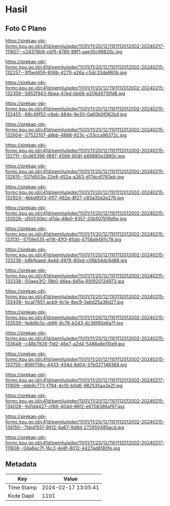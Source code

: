 # Hasil

## Foto C Plano

https://sirekap-obj-formc.kpu.go.id/c41d/pemilu/pdpr/11/01/11/20/12/1101112012002-20240217-111607--c24378b9-cbf5-4785-89f1-aae35c99820c.jpg

https://sirekap-obj-formc.kpu.go.id/c41d/pemilu/pdpr/11/01/11/20/12/1101112012002-20240215-132257--3f5ed459-806b-4279-a26a-c5dc33da960b.jpg

https://sirekap-obj-formc.kpu.go.id/c41d/pemilu/pdpr/11/01/11/20/12/1101112012002-20240215-132359--5852f943-6bea-47ed-bb68-e206d4710fd8.jpg

https://sirekap-obj-formc.kpu.go.id/c41d/pemilu/pdpr/11/01/11/20/12/1101112012002-20240215-132455--68c49f52-c6eb-484e-8e30-0a60b0f062b4.jpg

https://sirekap-obj-formc.kpu.go.id/c41d/pemilu/pdpr/11/01/11/20/12/1101112012002-20240215-132604--27522107-a9bb-4888-923c-c33cca98372c.jpg

https://sirekap-obj-formc.kpu.go.id/c41d/pemilu/pdpr/11/01/11/20/12/1101112012002-20240215-132711--0cd65396-f897-4568-804f-b66880e2880c.jpg

https://sirekap-obj-formc.kpu.go.id/c41d/pemilu/pdpr/11/01/11/20/12/1101112012002-20240215-132815--537d503a-22e8-452a-a263-d17dcd1783eb.jpg

https://sirekap-obj-formc.kpu.go.id/c41d/pemilu/pdpr/11/01/11/20/12/1101112012002-20240215-132924--4bbd95f3-41f7-462e-8f27-c83a35d2e276.jpg

https://sirekap-obj-formc.kpu.go.id/c41d/pemilu/pdpr/11/01/11/20/12/1101112012002-20240215-133026--d50530bc-d7da-48e0-8357-20b507b19d5e.jpg

https://sirekap-obj-formc.kpu.go.id/c41d/pemilu/pdpr/11/01/11/20/12/1101112012002-20240215-133131--5759e535-e116-41f3-85dd-4758a9497c78.jpg

https://sirekap-obj-formc.kpu.go.id/c41d/pemilu/pdpr/11/01/11/20/12/1101112012002-20240215-133236--b8bfeaed-4a4d-4978-80ed-c06b54dc6d88.jpg

https://sirekap-obj-formc.kpu.go.id/c41d/pemilu/pdpr/11/01/11/20/12/1101112012002-20240215-133338--50aee3f2-19b0-46ea-945a-65f920134973.jpg

https://sirekap-obj-formc.kpu.go.id/c41d/pemilu/pdpr/11/01/11/20/12/1101112012002-20240215-133438--bcaf7651-acb9-4c1e-8ec9-3ebd25a36d27.jpg

https://sirekap-obj-formc.kpu.go.id/c41d/pemilu/pdpr/11/01/11/20/12/1101112012002-20240215-133539--fedd9c5c-ddf4-4c76-b243-4c36f60e6a7f.jpg

https://sirekap-obj-formc.kpu.go.id/c41d/pemilu/pdpr/11/01/11/20/12/1101112012002-20240215-133648--c48b7926-11d2-46e7-a2d4-5488a9e110e9.jpg

https://sirekap-obj-formc.kpu.go.id/c41d/pemilu/pdpr/11/01/11/20/12/1101112012002-20240215-133755--806f756c-4433-434d-8d04-37b027148368.jpg

https://sirekap-obj-formc.kpu.go.id/c41d/pemilu/pdpr/11/01/11/20/12/1101112012002-20240217-111609--dde9c773-f794-4c10-b0d6-982535aa3e2f.jpg

https://sirekap-obj-formc.kpu.go.id/c41d/pemilu/pdpr/11/01/11/20/12/1101112012002-20240215-134028--6d1d4427-cf66-404d-96f2-e6708386af97.jpg

https://sirekap-obj-formc.kpu.go.id/c41d/pemilu/pdpr/11/01/11/20/12/1101112012002-20240215-134150--7bbd1551-9612-4a67-9d8d-272950485acd.jpg

https://sirekap-obj-formc.kpu.go.id/c41d/pemilu/pdpr/11/01/11/20/12/1101112012002-20240217-111608--04a6ec7f-16c3-4e8f-8012-4427ad8180fe.jpg


## Metadata

| Key        | Value               |
| ---------- | ------------------- |
| Time Stamp | 2024-02-17 13:05:41 |
| Kode Dapil | 1101                |



